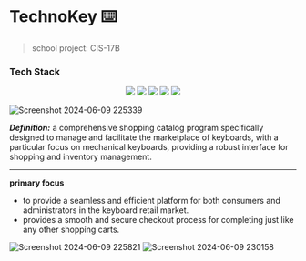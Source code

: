 # TechnoKey ⌨️
> school project: CIS-17B

### Tech Stack
<p align="center">
  <img src = "https://img.shields.io/badge/HTML5-E34F26?style=for-the-badge&logo=html5&logoColor=white">
  <img src = "https://img.shields.io/badge/CSS3-1572B6?style=for-the-badge&logo=css3&logoColor=white">
  <img src = "https://img.shields.io/badge/PHP-777BB4?style=for-the-badge&logo=php&logoColor=white">
  <img src = "https://img.shields.io/badge/JavaScript-F7DF1E?style=for-the-badge&logo=javascript&logoColor=black">
  <img src = "https://img.shields.io/badge/MySQL-4479A1?style=for-the-badge&logo=mysql&logoColor=white">
</p>

![Screenshot 2024-06-09 225339](https://github.com/aurelisajuan/TechnoKey/assets/100348776/54141b5b-8edf-44b9-a82d-21c3360aedd0)

***Definition:*** a comprehensive shopping catalog program specifically designed to manage and facilitate the marketplace of keyboards, with a particular focus on mechanical keyboards, providing a robust interface for shopping and inventory management. 

---

**primary focus**
- to provide a seamless and efficient platform for both consumers and administrators in the keyboard retail market. 
- provides a smooth and secure checkout process for completing just like any other shopping carts.

![Screenshot 2024-06-09 225821](https://github.com/aurelisajuan/TechnoKey/assets/100348776/4e864a64-6e41-45d0-ab17-1087d3468609)
![Screenshot 2024-06-09 230158](https://github.com/aurelisajuan/TechnoKey/assets/100348776/cff89071-c3dd-4a9a-8b6b-06c8d96a6145)
